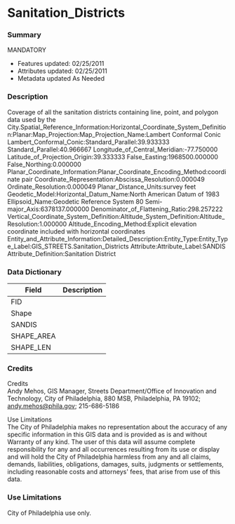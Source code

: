 # Sanitation_Districts

### Summary  

MANDATORY  
  
- Features updated:  02/25/2011  
- Attributes updated: 02/25/2011  
- Metadata updated  As Needed

### Description  

Coverage of all the sanitation districts containing line, point, and polygon data used by the City.Spatial_Reference_Information:Horizontal_Coordinate_System_Definition:Planar:Map_Projection:Map_Projection_Name:Lambert Conformal Conic Lambert_Conformal_Conic:Standard_Parallel:39.933333 Standard_Parallel:40.966667 Longitude_of_Central_Meridian:-77.750000 Latitude_of_Projection_Origin:39.333333 False_Easting:1968500.000000 False_Northing:0.000000 Planar_Coordinate_Information:Planar_Coordinate_Encoding_Method:coordinate pair Coordinate_Representation:Abscissa_Resolution:0.000049 Ordinate_Resolution:0.000049 Planar_Distance_Units:survey feet Geodetic_Model:Horizontal_Datum_Name:North American Datum of 1983 Ellipsoid_Name:Geodetic Reference System 80 Semi-major_Axis:6378137.000000 Denominator_of_Flattening_Ratio:298.257222 Vertical_Coordinate_System_Definition:Altitude_System_Definition:Altitude_Resolution:1.000000 Altitude_Encoding_Method:Explicit elevation coordinate included with horizontal coordinates Entity_and_Attribute_Information:Detailed_Description:Entity_Type:Entity_Type_Label:GIS_STREETS.Sanitation_Districts Attribute:Attribute_Label:SANDIS Attribute_Definition:Sanitation District   

### Data Dictionary

| Field | Description  
| ----- | :----------:  
| FID |  
| Shape |  
| SANDIS |  
| SHAPE_AREA |  
| SHAPE_LEN |  


### Credits  

Credits   
Andy Mehos, GIS Manager, Streets Department/Office of Innovation and Technology, City of Philadelphia, 880 MSB, Philadelphia, PA 19102; andy.mehos@phila.gov; 215-686-5186   
  
Use Limitations   
The City of Philadelphia makes no representation about the accuracy of any specific information in this GIS data and is provided as is and without Warranty of any kind. The user of this data will assume complete responsibility for any and all occurrences resulting from its use or display and will hold the City of Philadelphia harmless from any and all claims, demands, liabilities, obligations, damages, suits, judgments or settlements, including reasonable costs and attorneys' fees, that arise from use of this data.  
  


### Use Limitations  

City of Philadelphia use only.